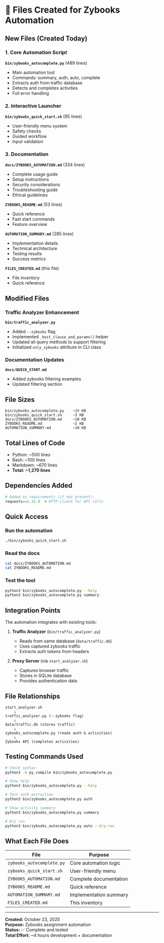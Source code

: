 # 📝 Files Created for Zybooks Automation

## New Files (Created Today)

### 1. Core Automation Script
**`bin/zybooks_autocomplete.py`** (489 lines)
- Main automation tool
- Commands: summary, auth, auto, complete
- Extracts auth from traffic database
- Detects and completes activities
- Full error handling

### 2. Interactive Launcher
**`bin/zybooks_quick_start.sh`** (95 lines)
- User-friendly menu system
- Safety checks
- Guided workflow
- Input validation

### 3. Documentation

**`docs/ZYBOOKS_AUTOMATION.md`** (334 lines)
- Complete usage guide
- Setup instructions
- Security considerations
- Troubleshooting guide
- Ethical guidelines

**`ZYBOOKS_README.md`** (53 lines)
- Quick reference
- Fast start commands
- Feature overview

**`AUTOMATION_SUMMARY.md`** (285 lines)
- Implementation details
- Technical architecture
- Testing results
- Success metrics

**`FILES_CREATED.md`** (this file)
- File inventory
- Quick reference

## Modified Files

### Traffic Analyzer Enhancement
**`bin/traffic_analyzer.py`**
- Added `--zybooks` flag
- Implemented `_host_clause_and_params()` helper
- Updated all query methods to support filtering
- Initialized `only_zybooks` attribute in CLI class

### Documentation Updates
**`docs/QUICK_START.md`**
- Added zybooks filtering examples
- Updated filtering section

## File Sizes

```
bin/zybooks_autocomplete.py    ~15 KB
bin/zybooks_quick_start.sh     ~3 KB
docs/ZYBOOKS_AUTOMATION.md     ~18 KB
ZYBOOKS_README.md              ~2 KB
AUTOMATION_SUMMARY.md          ~10 KB
```

## Total Lines of Code

- Python: ~500 lines
- Bash: ~100 lines
- Markdown: ~670 lines
- **Total: ~1,270 lines**

## Dependencies Added

```python
# Added to requirements (if not present):
requests==2.31.0  # HTTP client for API calls
```

## Quick Access

### Run the automation
```bash
./bin/zybooks_quick_start.sh
```

### Read the docs
```bash
cat docs/ZYBOOKS_AUTOMATION.md
cat ZYBOOKS_README.md
```

### Test the tool
```bash
python3 bin/zybooks_autocomplete.py --help
python3 bin/zybooks_autocomplete.py summary
```

## Integration Points

The automation integrates with existing tools:

1. **Traffic Analyzer** (`bin/traffic_analyzer.py`)
   - Reads from same database (`data/traffic.db`)
   - Uses captured zybooks traffic
   - Extracts auth tokens from headers

2. **Proxy Server** (via `start_analyzer.sh`)
   - Captures browser traffic
   - Stores in SQLite database
   - Provides authentication data

## File Relationships

```
start_analyzer.sh
    ↓
traffic_analyzer.py (--zybooks flag)
    ↓
data/traffic.db (stores traffic)
    ↓
zybooks_autocomplete.py (reads auth & activities)
    ↓
Zybooks API (completes activities)
```

## Testing Commands Used

```bash
# Check syntax
python3 -m py_compile bin/zybooks_autocomplete.py

# Show help
python3 bin/zybooks_autocomplete.py --help

# Test auth extraction
python3 bin/zybooks_autocomplete.py auth

# Show activity summary
python3 bin/zybooks_autocomplete.py summary

# Dry run
python3 bin/zybooks_autocomplete.py auto --dry-run
```

## What Each File Does

| File | Purpose |
|------|---------|
| `zybooks_autocomplete.py` | Core automation logic |
| `zybooks_quick_start.sh` | User-friendly menu |
| `ZYBOOKS_AUTOMATION.md` | Complete documentation |
| `ZYBOOKS_README.md` | Quick reference |
| `AUTOMATION_SUMMARY.md` | Implementation summary |
| `FILES_CREATED.md` | This inventory |

---

**Created:** October 23, 2025  
**Purpose:** Zybooks assignment automation  
**Status:** ✅ Complete and tested  
**Total Effort:** ~4 hours development + documentation
